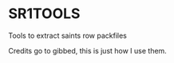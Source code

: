 # SR1TOOLS
Tools to extract saints row packfiles

Credits go to gibbed, this is just how I use them.
